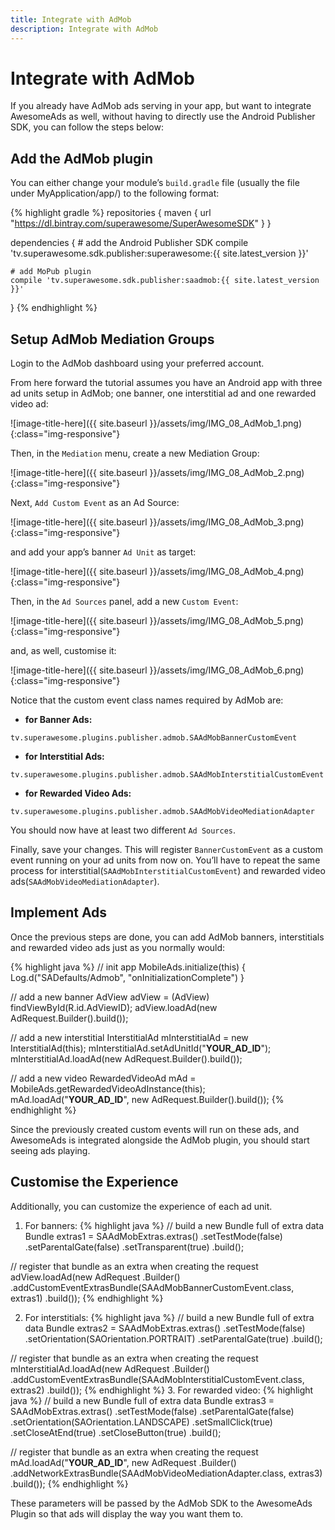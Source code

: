 ```yaml
---
title: Integrate with AdMob
description: Integrate with AdMob
---
```


# Integrate with AdMob

If you already have AdMob ads serving in your app, but want to integrate AwesomeAds as well, without having to directly use the Android Publisher SDK, you can follow the steps below:

## Add the AdMob plugin

You can either change your module’s `build.gradle` file (usually the file under MyApplication/app/) to the following format:

{% highlight gradle %}
repositories {
    maven { url "https://dl.bintray.com/superawesome/SuperAwesomeSDK" }
}

dependencies {
    # add the Android Publisher SDK
    compile 'tv.superawesome.sdk.publisher:superawesome:{{ site.latest_version }}'

    # add MoPub plugin
    compile 'tv.superawesome.sdk.publisher:saadmob:{{ site.latest_version }}'
}
{% endhighlight %}

## Setup AdMob Mediation Groups

Login to the AdMob dashboard using your preferred account.

From here forward the tutorial assumes you have an Android app with three ad units setup in AdMob; one banner, one interstitial ad and one rewarded video ad:

![image-title-here]({{ site.baseurl }}/assets/img/IMG_08_AdMob_1.png){:class="img-responsive"}

Then, in the `Mediation` menu, create a new Mediation Group:

![image-title-here]({{ site.baseurl }}/assets/img/IMG_08_AdMob_2.png){:class="img-responsive"}

Next, `Add Custom Event` as an Ad Source:

![image-title-here]({{ site.baseurl }}/assets/img/IMG_08_AdMob_3.png){:class="img-responsive"}

and add your app’s banner `Ad Unit` as target:

![image-title-here]({{ site.baseurl }}/assets/img/IMG_08_AdMob_4.png){:class="img-responsive"}

Then, in the `Ad Sources` panel, add a new `Custom Event`:

![image-title-here]({{ site.baseurl }}/assets/img/IMG_08_AdMob_5.png){:class="img-responsive"}

and, as well, customise it:

![image-title-here]({{ site.baseurl }}/assets/img/IMG_08_AdMob_6.png){:class="img-responsive"}

Notice that the custom event class names required by AdMob are:
 - <strong>for Banner Ads:</strong>
 
 `tv.superawesome.plugins.publisher.admob.SAAdMobBannerCustomEvent`
 - <strong>for Interstitial Ads:</strong> 
 
 `tv.superawesome.plugins.publisher.admob.SAAdMobInterstitialCustomEvent`
 - <strong>for Rewarded Video Ads:</strong> 
 
 `tv.superawesome.plugins.publisher.admob.SAAdMobVideoMediationAdapter`

You should now have at least two different `Ad Sources`.

Finally, save your changes. This will register `BannerCustomEvent` as a custom event running on your ad units from now on. You’ll have to repeat the same process for interstitial(`SAAdMobInterstitialCustomEvent`) and rewarded video ads(`SAAdMobVideoMediationAdapter`).

## Implement Ads

Once the previous steps are done, you can add AdMob banners, interstitials and rewarded video ads just as you normally would:

{% highlight java %}
// init app
MobileAds.initialize(this) { Log.d("SADefaults/Admob", "onInitializationComplete") }

// add a new banner
AdView adView = (AdView) findViewById(R.id.AdViewID);
adView.loadAd(new AdRequest.Builder().build());

// add a new interstitial
InterstitialAd mInterstitialAd = new InterstitialAd(this);
mInterstitialAd.setAdUnitId("__YOUR_AD_ID__");
mInterstitialAd.loadAd(new AdRequest.Builder().build());

// add a new video
RewardedVideoAd mAd = MobileAds.getRewardedVideoAdInstance(this);
mAd.loadAd("__YOUR_AD_ID__", new AdRequest.Builder().build());
{% endhighlight %}

Since the previously created custom events will run on these ads, and AwesomeAds is integrated alongside the AdMob plugin, you should start seeing ads playing.

## Customise the Experience

Additionally, you can customize the experience of each ad unit.

 1. For banners:
{% highlight java %}
// build a new Bundle full of extra data
Bundle extras1 = SAAdMobExtras.extras()
    .setTestMode(false)
    .setParentalGate(false)
    .setTransparent(true)
    .build();

// register that bundle as an extra when creating the request
adView.loadAd(new AdRequest
    .Builder()
    .addCustomEventExtrasBundle(SAAdMobBannerCustomEvent.class, extras1)
    .build());
{% endhighlight %}

 2. For interstitials:
{% highlight java %}
// build a new Bundle full of extra data
Bundle extras2 = SAAdMobExtras.extras()
     .setTestMode(false)
     .setOrientation(SAOrientation.PORTRAIT)
     .setParentalGate(true)
     .build();


 // register that bundle as an extra when creating the request
 mInterstitialAd.loadAd(new AdRequest
     .Builder()
     .addCustomEventExtrasBundle(SAAdMobInterstitialCustomEvent.class, extras2)
     .build());
{% endhighlight %}
 3. For rewarded video:
{% highlight java %}
 // build a new Bundle full of extra data
 Bundle extras3 = SAAdMobExtras.extras()
       .setTestMode(false)
       .setParentalGate(false)
       .setOrientation(SAOrientation.LANDSCAPE)
       .setSmallClick(true)
       .setCloseAtEnd(true)
       .setCloseButton(true)
       .build();

 // register that bundle as an extra when creating the request
mAd.loadAd("__YOUR_AD_ID__", new AdRequest
       .Builder()
       .addNetworkExtrasBundle(SAAdMobVideoMediationAdapter.class, extras3)
       .build());
{% endhighlight %}

These parameters will be passed by the AdMob SDK to the AwesomeAds Plugin so that ads will display the way you want them to.